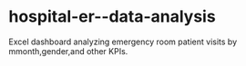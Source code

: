 # hospital-er--data-analysis
Excel dashboard analyzing emergency room patient visits by mmonth,gender,and other KPIs.
